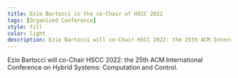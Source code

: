 ```yaml
---
title: Ezio Bartocci is the co-Chair of HSCC 2022 
tags: [Organized Conference] 
style: fill
color: light
description: Ezio Bartocci will co-Chair HSCC 2022: the 25th ACM International Conference on Hybrid Systems: Computation and Control.    
---
```




Ezio Bartocci will co-Chair HSCC 2022: the 25th ACM International Conference on Hybrid Systems: Computation and Control.




 


